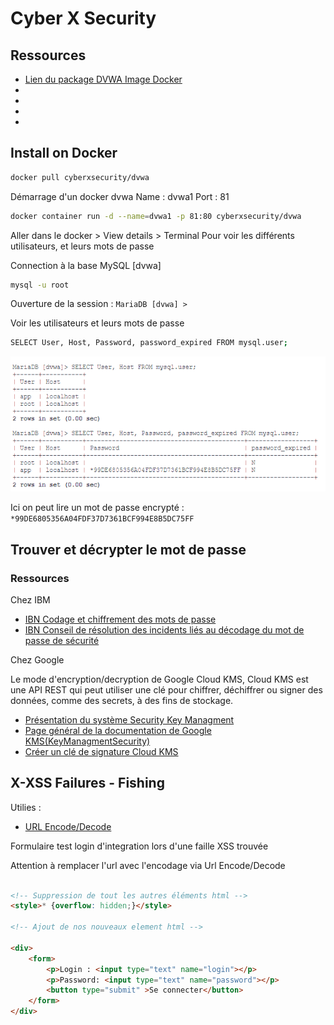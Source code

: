 # Cyber X Security

## Ressources

- [Lien du package DVWA Image Docker](https://hub.docker.com/r/vulnerables/web-dvwa)
- []()
- []()
- []()
- []()


## Install on Docker

```bash
docker pull cyberxsecurity/dvwa
```

Démarrage d'un docker dvwa 
Name : dvwa1
Port : 81

```bash
docker container run -d --name=dvwa1 -p 81:80 cyberxsecurity/dvwa
```

Aller dans le docker > View details > Terminal
Pour voir les différents utilisateurs, et leurs mots de passe

Connection à la base MySQL [dvwa]
```bash
mysql -u root
```
Ouverture de la session : `MariaDB [dvwa] > `

Voir les utilisateurs et leurs mots de passe

```bash
SELECT User, Host, Password, password_expired FROM mysql.user;
```
![MariaDB DVWA Show Users Password](assets/mariadb_show_user_password.png)

Ici on peut lire un mot de passe encrypté : `*99DE6805356A04FDF37D7361BCF994E8B5DC75FF`

## Trouver et décrypter le mot de passe

### Ressources
Chez IBM 
- [IBN Codage et chiffrement des mots de passe](https://www.ibm.com/docs/fr/was/9.0.5?topic=files-password-encoding-encryption)
- [IBN Conseil de résolution des incidents liés au décodage du mot de passe de sécurité](https://www.ibm.com/docs/fr/was/9.0.5?topic=configurations-password-decoding-troubleshooting-tips-security)


Chez Google

Le mode d'encryption/decryption de Google Cloud KMS, Cloud KMS est une API REST qui peut utiliser une clé pour chiffrer, déchiffrer ou signer des données, comme des secrets, à des fins de stockage.
- [Présentation du système Security Key Managment](https://cloud.google.com/security-key-management?hl=fr#:~:text=Cloud%20KMS%20est%20une%20API,%C3%A0%20des%20fins%20de%20stockage.)
- [Page général de la documentation de Google KMS(KeyManagmentSecurity)](https://cloud.google.com/kms/docs/apis?hl=fr)
- [Créer un clé de signature Cloud KMS](https://cloud.google.com/kms/docs/reference/pkcs11-apache?hl=fr#creating_a-hosted_signing_key)
## X-XSS Failures - Fishing

Utilies :

- [URL Encode/Decode](https://www.url-encode-decode.com/)

Formulaire test login d'integration lors d'une faille XSS trouvée

Attention à remplacer l'url avec l'encodage via Url Encode/Decode

```html

<!-- Suppression de tout les autres éléments html -->
<style>* {overflow: hidden;}</style>

<!-- Ajout de nos nouveaux element html -->

<div>
    <form>
        <p>Login : <input type="text" name="login"></p>
        <p>Password: <input type="text" name="password"></p>
        <button type="submit" >Se connecter</button>
    </form>
</div>


```